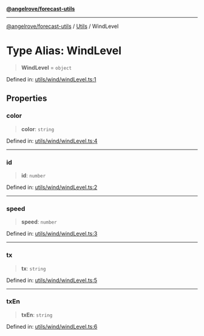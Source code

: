 [**@angelrove/forecast-utils**](../../README.md)

***

[@angelrove/forecast-utils](../../README.md) / [Utils](../README.md) / WindLevel

# Type Alias: WindLevel

> **WindLevel** = `object`

Defined in: [utils/wind/windLevel.ts:1](https://github.com/angelrove/forecast-utils/blob/b7c12bb7f7fd8b0f16ad79c98200e7acfce43653/src/utils/wind/windLevel.ts#L1)

## Properties

### color

> **color**: `string`

Defined in: [utils/wind/windLevel.ts:4](https://github.com/angelrove/forecast-utils/blob/b7c12bb7f7fd8b0f16ad79c98200e7acfce43653/src/utils/wind/windLevel.ts#L4)

***

### id

> **id**: `number`

Defined in: [utils/wind/windLevel.ts:2](https://github.com/angelrove/forecast-utils/blob/b7c12bb7f7fd8b0f16ad79c98200e7acfce43653/src/utils/wind/windLevel.ts#L2)

***

### speed

> **speed**: `number`

Defined in: [utils/wind/windLevel.ts:3](https://github.com/angelrove/forecast-utils/blob/b7c12bb7f7fd8b0f16ad79c98200e7acfce43653/src/utils/wind/windLevel.ts#L3)

***

### tx

> **tx**: `string`

Defined in: [utils/wind/windLevel.ts:5](https://github.com/angelrove/forecast-utils/blob/b7c12bb7f7fd8b0f16ad79c98200e7acfce43653/src/utils/wind/windLevel.ts#L5)

***

### txEn

> **txEn**: `string`

Defined in: [utils/wind/windLevel.ts:6](https://github.com/angelrove/forecast-utils/blob/b7c12bb7f7fd8b0f16ad79c98200e7acfce43653/src/utils/wind/windLevel.ts#L6)
